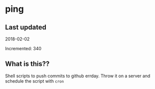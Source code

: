 # ping

## Last updated
2018-02-02

Incremented: 340

## What is this??
Shell scripts to push commits to github errday. Throw it on a server and schedule the script with `cron`
